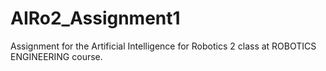 # AIRo2_Assignment1
Assignment for the Artificial Intelligence for Robotics 2 class at ROBOTICS ENGINEERING course.
